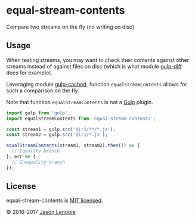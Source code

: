 # equal-stream-contents
Compare two streams on the fly (no writing on disc)

## Usage

When testing streams, you may want to check their contents against other streams instead of against files on disc (which is what module [gulp-diff](https://www.npmjs.com/package/gulp-diff) does for example).

Leveraging module [gulp-cached](https://www.npmjs.com/package/gulp-cached), function ```equalStreamContents``` allows for such a comparison on the fly.

Note that function ```equalStreamContents``` is not a [Gulp](http://gulpjs.com/) plugin.

```js
import gulp from 'gulp';
import equalStreamContents from 'equal-stream-contents';

const stream1 = gulp.src('dir1/**/*.js');
const stream2 = gulp.src('dir1/*.js');

equalStreamContents(stream1, stream2).then(() => {
  // Equality branch
}, err => {
  // Inequality branch
});
```

## License

equal-stream-contents is [MIT licensed](./LICENSE).

© 2016-2017 [Jason Lenoble](mailto:jason.lenoble@gmail.com)
